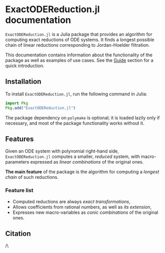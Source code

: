 # ExactODEReduction.jl documentation

`ExactODEReduction.jl` is a Julia package that provides an algorithm for computing exact reductions of ODE systems. It finds a longest possible chain of linear reductions corresponding to Jordan-Hoelder filtration.

This documentation contains information about the functionality of the package as well as examples of use cases. See the [Guide](@ref) section for a quick introduction.

## Installation

To install `ExactODEReduction.jl`, run the following command in Julia:

```julia
import Pkg
Pkg.add("ExactODEReduction.jl")
```

The package dependency on `polymake` is optional; it is loaded lazily only if necessary, and most of the package functionality works without it.

## Features

Given an ODE system with polynomial right-hand side, `ExactODEReduction.jl` computes a smaller, *reduced* system, with macro-parameters expressed as *linear combinations* of the original ones. 

**The main feature** of the package is the algorithm for computing a *longest chain* of such reductions.

### Feature list

 - Computed reductions are always *exact transformations*,
 - Allows coefficients from rational numbers, as well as *its extension*,
 - Expresses new macro-variables as *conic combinations* of the original ones.

## Citation

/\
